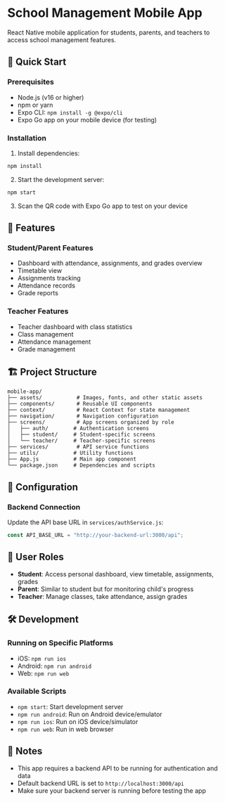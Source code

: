 # School Management Mobile App

React Native mobile application for students, parents, and teachers to access school management features.

## 🚀 Quick Start

### Prerequisites

- Node.js (v16 or higher)
- npm or yarn
- Expo CLI: `npm install -g @expo/cli`
- Expo Go app on your mobile device (for testing)

### Installation

1. Install dependencies:

```bash
npm install
```

2. Start the development server:

```bash
npm start
```

3. Scan the QR code with Expo Go app to test on your device

## 📱 Features

### Student/Parent Features

- Dashboard with attendance, assignments, and grades overview
- Timetable view
- Assignments tracking
- Attendance records
- Grade reports

### Teacher Features

- Teacher dashboard with class statistics
- Class management
- Attendance management
- Grade management

## 🏗️ Project Structure

```
mobile-app/
├── assets/           # Images, fonts, and other static assets
├── components/       # Reusable UI components
├── context/          # React Context for state management
├── navigation/       # Navigation configuration
├── screens/          # App screens organized by role
│   ├── auth/        # Authentication screens
│   ├── student/     # Student-specific screens
│   └── teacher/     # Teacher-specific screens
├── services/         # API service functions
├── utils/           # Utility functions
├── App.js           # Main app component
└── package.json     # Dependencies and scripts
```

## 🔧 Configuration

### Backend Connection

Update the API base URL in `services/authService.js`:

```javascript
const API_BASE_URL = "http://your-backend-url:3000/api";
```

## 🎨 User Roles

- **Student**: Access personal dashboard, view timetable, assignments, grades
- **Parent**: Similar to student but for monitoring child's progress
- **Teacher**: Manage classes, take attendance, assign grades

## 🛠️ Development

### Running on Specific Platforms

- iOS: `npm run ios`
- Android: `npm run android`
- Web: `npm run web`

### Available Scripts

- `npm start`: Start development server
- `npm run android`: Run on Android device/emulator
- `npm run ios`: Run on iOS device/simulator
- `npm run web`: Run in web browser

## 📝 Notes

- This app requires a backend API to be running for authentication and data
- Default backend URL is set to `http://localhost:3000/api`
- Make sure your backend server is running before testing the app
